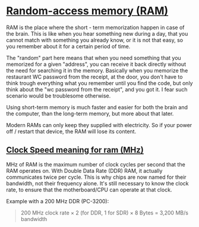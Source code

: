 # [Random-access memory (RAM)](https://en.wikipedia.org/wiki/Random-access_memory)

RAM is the place where the short - term memorization happen in case of the brain.
This is like when you hear something new during a day, that you cannot match with something you already know,
or it is not that easy, so you remember about it for a certain period of time.

The "random" part here means that when you need something that you memorized for a given "address",
you can receive it back directly without the need for searching it in the memory.
Basically when you memorize the restaurant WC password from the receipt, at the door,
you don't have to think trough everything what you remember until you find the code,
but only think about the "wc password from the receipt", and you got it.
I fear such scenario would be troublesome otherwise.

Using short-term memory is much faster and easier for both the brain and the computer,
than the long-term memory, but more about that later.

Modern RAMs can only keep they supplied with electricity.
So if your power off / restart that device, the RAM will lose its content.

## [Clock Speed meaning for ram (MHz)](https://en.wikipedia.org/wiki/DDR_SDRAM)

MHz of RAM is the maximum number of clock cycles per second that the RAM operates on.
With Double Data Rate (DDR) RAM, it actually communicates twice per cycle.
This is why chips are now named for their bandwidth, not their frequency alone.
It's still necessary to know the clock rate, to ensure that the motherboard/CPU can operate at that clock.

Example with a 200 MHz DDR (PC-3200):
> 200 MHz clock rate × 2 (for DDR, 1 for SDR) × 8 Bytes = 3,200 MB/s bandwidth
